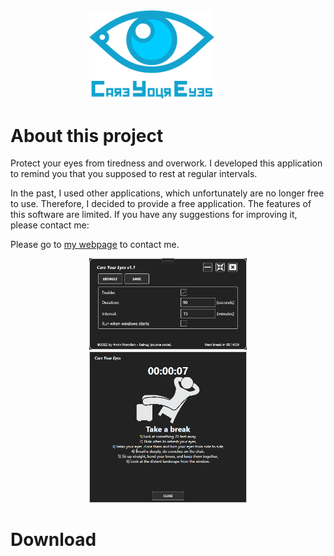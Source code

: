 <p style="margin: auto; width: 50%;">
  <a href="http://norollah.com/">
     <img src="CareYourEyes/Imgs/Logo.png" alt="Care your eye application" width="200">
  </a>
</p>

# About this project
Protect your eyes from tiredness and overwork. I developed this application to remind you that you supposed to rest at regular intervals.

In the past, I used other applications, which unfortunately are no longer free to use. Therefore, I decided to provide a free application. The features of this software are limited. If you have any suggestions for improving it, please contact me:

Please go to [my webpage](http://norollah.com) to contact me.

<p style="margin: auto; width: 50%;">
     <img src="CareYourEyes/Imgs/Window1.png" alt="Care your eye application" width="450">   
     <img src="CareYourEyes/Imgs/Window2.png" alt="Care your eye application" width="400">
</p>

# Download

